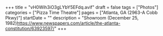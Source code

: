 +++
title = "vH0Wih3iO3gLYbY5EFdq.avif"
draft = false
tags = ["Photos"]
categories = ["Pizza Time Theatre"]
pages = ["Atlanta, GA (2963-A Cobb Pkwy)"]
startDate = ""
description = "Showroom (December 25, 1982)https://www.newspapers.com/article/the-atlanta-constitution/63923597/"
+++
